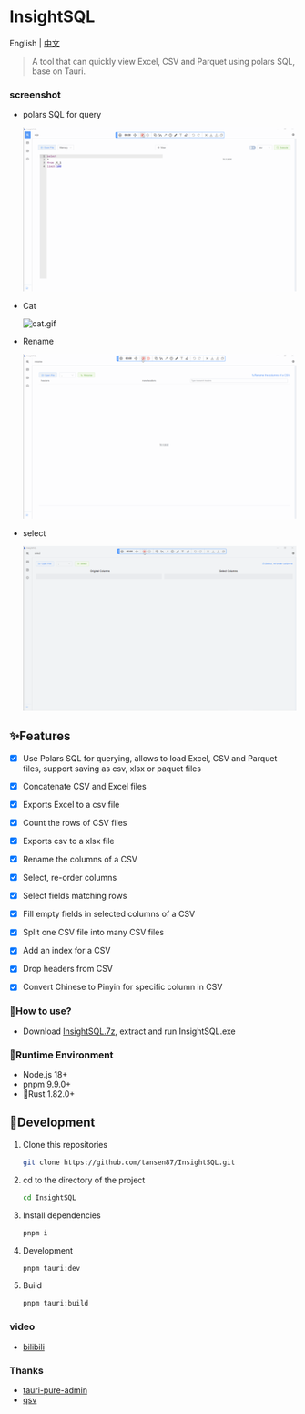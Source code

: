 <h1>InsightSQL</h1>

English | [中文](./README_CN.md)

> A tool that can quickly view Excel, CSV and Parquet using polars SQL, base on Tauri.

### screenshot
* polars SQL for query

  ![sqlp.gif](/demo/sqlp.gif)

* Cat

  ![cat.gif](/demo/cat.gif)

* Rename

  ![rename.gif](/demo/rename.gif)

* select

  ![select.gif](/demo/select.gif)


## ✨Features

- [x] Use Polars SQL for querying, allows to load Excel, CSV and Parquet files, support saving as csv, xlsx or paquet files
- [x] Concatenate CSV and Excel files
- [x] Exports Excel to a csv file
- [x] Count the rows of CSV files
- [x] Exports csv to a xlsx file
- [x] Rename the columns of a CSV
- [x] Select, re-order columns
- [x] Select fields matching rows
- [x] Fill empty fields in selected columns of a CSV
- [x] Split one CSV file into many CSV files
- [x] Add an index for a CSV
- [x] Drop headers from CSV
- [x] Convert Chinese to Pinyin for specific column in CSV


### 🍖How to use?

* Download [InsightSQL.7z](https://github.com/tansen87/sqlp/releases/), extract and run InsightSQL.exe


### 🏃‍Runtime Environment

* Node.js 18+
* pnpm 9.9.0+
* 🦀Rust 1.82.0+

## 🚀Development

1. Clone this repositories

   ```bash
   git clone https://github.com/tansen87/InsightSQL.git
   ```

2. cd to the directory of the project

   ```bash
   cd InsightSQL
   ```

3. Install dependencies

   ```bash
   pnpm i
   ```

4. Development

   ```bash
   pnpm tauri:dev
   ```

5. Build

   ```bash
   pnpm tauri:build
   ```

### video

* [bilibili](https://www.bilibili.com/video/BV1XS411c7zd/?spm_id_from=333.999.0.0&vd_source=5ee5270944c6e7a459e1311330bf455c)

### Thanks
* [tauri-pure-admin](https://github.com/pure-admin/tauri-pure-admin)
* [qsv](https://github.com/jqnatividad/qsv)

